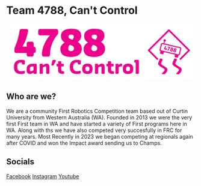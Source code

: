# Team 4788, Can't Control
![4788](./LongLogo.png)

## Who are we?
We are a community First Robotics Competition team based out of Curtin University from Western Australia (WA). Founded in 2013 we were the very first First team in WA and have started a variety of First programs here in WA. Along with ths we have also competed very succesfully in FRC for many years. Most Recently in 2023 we began competing at regionals again after COVID and won the Impact award sending us to Champs. 

## Socials
[Facebook](https://www.facebook.com/Team4788)
[Instagram](https://www.instagram.com/frcteam4788/)
[Youtube](https://www.youtube.com/@CurtinFRC4788CantControl)
<!---
[Website](4788.team)
-->
